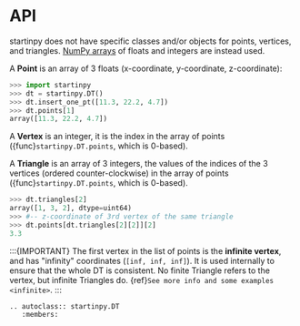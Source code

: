 # API 

startinpy does not have specific classes and/or objects for points, vertices, and triangles.
[NumPy arrays](https://numpy.org/doc/stable/reference/arrays.html) of floats and integers are instead used.

A **Point** is an array of 3 floats (x-coordinate, y-coordinate, z-coordinate):

```python
>>> import startinpy
>>> dt = startinpy.DT()
>>> dt.insert_one_pt([11.3, 22.2, 4.7])
>>> dt.points[1]
array([11.3, 22.2, 4.7])
```

A **Vertex** is an integer, it is the index in the array of points ({func}`startinpy.DT.points`, which is 0-based).

A **Triangle** is an array of 3 integers, the values of the indices of the 3 vertices (ordered counter-clockwise) in the array of points ({func}`startinpy.DT.points`, which is 0-based).

```python
>>> dt.triangles[2]
array([1, 3, 2], dtype=uint64)
>>> #-- z-coordinate of 3rd vertex of the same triangle
>>> dt.points[dt.triangles[2][2]][2]
3.3
```

:::{IMPORTANT}
The first vertex in the list of points is the **infinite vertex**, and has "infinity" coordinates (`[inf, inf, inf]`). It is used internally to ensure that the whole DT is consistent. No finite Triangle refers to the vertex, but infinite Triangles do. {ref}`See more info and some examples <infinite>`.
:::

```{eval-rst}
.. autoclass:: startinpy.DT
   :members:
```

